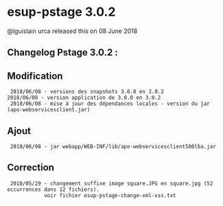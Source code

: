 # esup-pstage 3.0.2

@lguislain urca released this on 08 June 2018

## Changelog Pstage 3.0.2 :

## Modification
	 2018/06/08 - versions des snapshots 3.0.0 en 3.0.2
    2018/06/08 - version application de 3.0.0 en 3.0.2
	 2018/06/08 - mise à jour des dépendances locales - version du jar (apo-webservicesclient.jar)
	
## Ajout
	 2018/06/08 - jar webapp/WEB-INF/lib/apo-webservicesclient500lba.jar

## Correction
	 2018/05/29 - changement suffixe image square.JPG en square.jpg (52 occurrences dans 12 fichiers).
				voir fichier esup-pstage-change-xml-xss.txt
	 